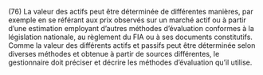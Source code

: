 (76) La valeur des actifs peut être déterminée de différentes manières, par exemple en se référant aux prix observés sur un marché actif ou à partir d’une estimation employant d’autres méthodes d’évaluation conformes à la législation nationale, au règlement du FIA ou à ses documents constitutifs. Comme la valeur des différents actifs et passifs peut être déterminée selon diverses méthodes et obtenue à partir de sources différentes, le gestionnaire doit préciser et décrire les méthodes d’évaluation qu’il utilise.